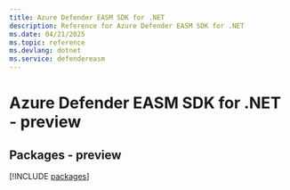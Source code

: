 ```yaml
---
title: Azure Defender EASM SDK for .NET
description: Reference for Azure Defender EASM SDK for .NET
ms.date: 04/21/2025
ms.topic: reference
ms.devlang: dotnet
ms.service: defendereasm
---
```

# Azure Defender EASM SDK for .NET - preview
## Packages - preview
[!INCLUDE [packages](defender-easm-index.md)]
